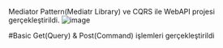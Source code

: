 Mediator Pattern(Mediatr Library) ve CQRS ile WebAPI projesi gerçekleştirildi.
![image](https://user-images.githubusercontent.com/62504339/189774561-384afb3b-113c-430d-9072-2d9e712857d8.png)

#Basic Get(Query) & Post(Command) işlemleri gerçekleştirildi
